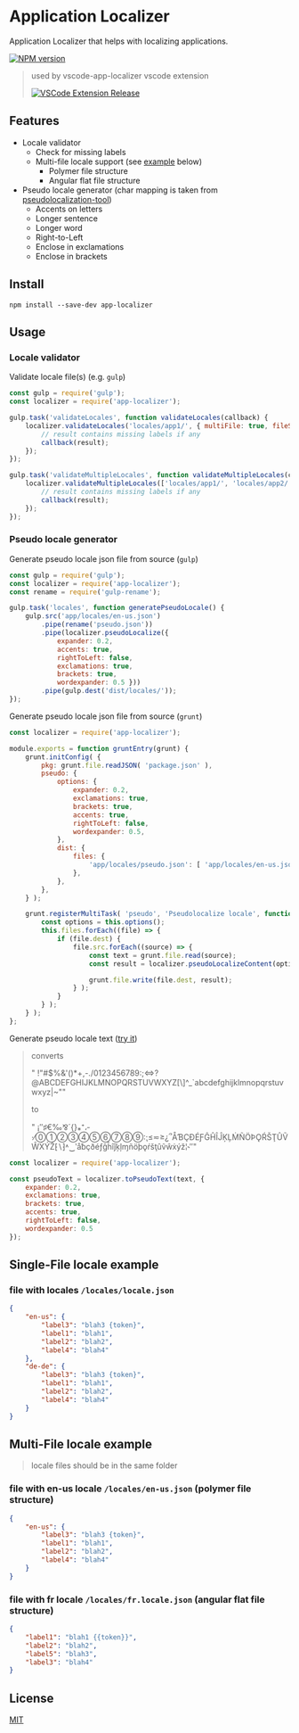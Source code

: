 # Application Localizer

Application Localizer that helps with localizing applications.

[![NPM version](https://img.shields.io/npm/v/app-localizer.svg)](https://www.npmjs.com/package/app-localizer)

> used by vscode-app-localizer vscode extension
>
> [![VSCode Extension Release](http://vsmarketplacebadge.apphb.com/version/gsppvo.vscode-app-localizer.svg)](https://marketplace.visualstudio.com/items?itemName=gsppvo.vscode-app-localizer)

## Features

* Locale validator
	- Check for missing labels
	- Multi-file locale support (see [example](#multi-file-locale-example) below)
		* Polymer file structure
		* Angular flat file structure
* Pseudo locale generator (char mapping is taken from [pseudolocalization-tool](https://code.google.com/archive/p/pseudolocalization-tool/))
    - Accents on letters
    - Longer sentence
    - Longer word
    - Right-to-Left
    - Enclose in exclamations
    - Enclose in brackets

## Install

```shell
npm install --save-dev app-localizer
```

## Usage

### Locale validator

Validate locale file(s) (e.g. `gulp`)

```javascript
const gulp = require('gulp');
const localizer = require('app-localizer');

gulp.task('validateLocales', function validateLocales(callback) {
	localizer.validateLocales('locales/app1/', { multiFile: true, fileStructure: 'polymer' }, undefined, (result) => {
		// result contains missing labels if any
		callback(result);
	});
});

gulp.task('validateMultipleLocales', function validateMultipleLocales(callback) {
	localizer.validateMultipleLocales(['locales/app1/', 'locales/app2/'], { multiFile: true, fileStructure: 'polymer' }, undefined, (result) => {
		// result contains missing labels if any
		callback(result);
	});
});
```

### Pseudo locale generator

Generate pseudo locale json file from source (`gulp`)

```javascript
const gulp = require('gulp');
const localizer = require('app-localizer');
const rename = require('gulp-rename');

gulp.task('locales', function generatePseudoLocale() {
	gulp.src('app/locales/en-us.json')
		.pipe(rename('pseudo.json'))
		.pipe(localizer.pseudoLocalize({
			expander: 0.2,
			accents: true,
			rightToLeft: false,
			exclamations: true,
			brackets: true,
			wordexpander: 0.5 }))
		.pipe(gulp.dest('dist/locales/'));
});
```

Generate pseudo locale json file from source (`grunt`)

```javascript
const localizer = require('app-localizer');

module.exports = function gruntEntry(grunt) {
	grunt.initConfig( {
		pkg: grunt.file.readJSON( 'package.json' ),
		pseudo: {
			options: {
				expander: 0.2,
				exclamations: true,
				brackets: true,
				accents: true,
				rightToLeft: false,
				wordexpander: 0.5,
			},
			dist: {
				files: {
					'app/locales/pseudo.json': [ 'app/locales/en-us.json' ],
				},
			},
		},
	} );

	grunt.registerMultiTask( 'pseudo', 'Pseudolocalize locale', function() {
		const options = this.options();
		this.files.forEach((file) => {
			if (file.dest) {
				file.src.forEach((source) => {
					const text = grunt.file.read(source);
					const result = localizer.pseudoLocalizeContent(options, text);

					grunt.file.write(file.dest, result);
				} );
			}
		} );
	} );
};

```

Generate pseudo locale text ([try it](https://runkit.com/58fc19cf15bef7001293bfb4/58fc19cf15bef7001293bfb5))

> converts
>
> " !\"#$%&'()*+,-./0123456789:;<=>?@ABCDEFGHIJKLMNOPQRSTUVWXYZ[\\]^_`abcdefghijklmnopqrstuvwxyz|~\""
>
> to
>
> " ¡″♯€‰⅋´{}⁎⁺،‐·⁄⓪①②③④⑤⑥⑦⑧⑨∶⁏≤≂≥¿՞ÅƁÇÐÉƑĜĤÎĴĶĻṀÑÖÞǪŔŠŢÛṼŴẊÝŽ⁅∖⁆˄‿‵åƀçðéƒĝĥîĵķļɱñöþǫŕšţûṽŵẋýž¦˞″"

```javascript
const localizer = require('app-localizer');

const pseudoText = localizer.toPseudoText(text, {
	expander: 0.2,
	exclamations: true,
	brackets: true,
	accents: true,
	rightToLeft: false,
	wordexpander: 0.5
});
```

## Single-File locale example

### file with locales `/locales/locale.json`
```json
{
	"en-us": {
		"label3": "blah3 {token}",
		"label1": "blah1",
		"label2": "blah2",
		"label4": "blah4"
	},
	"de-de": {
		"label3": "blah3 {token}",
		"label1": "blah1",
		"label2": "blah2",
		"label4": "blah4"
	}
}
```

## Multi-File locale example
> locale files should be in the same folder

### file with en-us locale `/locales/en-us.json` (polymer file structure)
```json
{
	"en-us": {
		"label3": "blah3 {token}",
		"label1": "blah1",
		"label2": "blah2",
		"label4": "blah4"
	}
}
```

### file with fr locale `/locales/fr.locale.json` (angular flat file structure)
```json
{
	"label1": "blah1 {{token}}",
	"label2": "blah2",
	"label5": "blah3",
	"label3": "blah4"
}
```

## License

[MIT](LICENSE.md)
